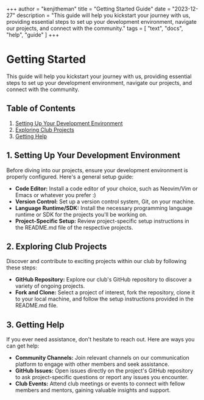 +++
author = "kenjitheman"
title = "Getting Started Guide"
date = "2023-12-27"
description = "This guide will help you kickstart your journey with us, providing essential steps to set up your development environment, navigate our projects, and connect with the community."
tags = [
    "text",
    "docs",
    "help",
    "guide"
]
+++

# Getting Started

This guide will help you kickstart your journey with us, providing essential steps to set up your development environment, navigate our projects, and connect with the community.

## Table of Contents

1. [Setting Up Your Development Environment](#setting-up-your-development-environment)
2. [Exploring Club Projects](#exploring-club-projects)
3. [Getting Help](#getting-help)

## 1. Setting Up Your Development Environment

Before diving into our projects, ensure your development environment is properly configured. Here's a general setup guide:

- **Code Editor:** Install a code editor of your choice, such as Neovim/Vim or Emacs or whatever you prefer :)
- **Version Control:** Set up a version control system, Git, on your machine.
- **Language Runtime/SDK:** Install the necessary programming language runtime or SDK for the projects you'll be working on.
- **Project-Specific Setup:** Review project-specific setup instructions in the README.md file of the respective projects.

## 2. Exploring Club Projects

Discover and contribute to exciting projects within our club by following these steps:

- **GitHub Repository:** Explore our club's GitHub repository to discover a variety of ongoing projects.
- **Fork and Clone:** Select a project of interest, fork the repository, clone it to your local machine, and follow the setup instructions provided in the README.md file.

## 3. Getting Help

If you ever need assistance, don't hesitate to reach out. Here are ways you can get help:

- **Community Channels:** Join relevant channels on our communication platform to engage with other members and seek assistance.
- **GitHub Issues:** Open issues directly on the project's GitHub repository to ask project-specific questions or report any issues you encounter.
- **Club Events:** Attend club meetings or events to connect with fellow members and mentors, gaining valuable insights and support.
